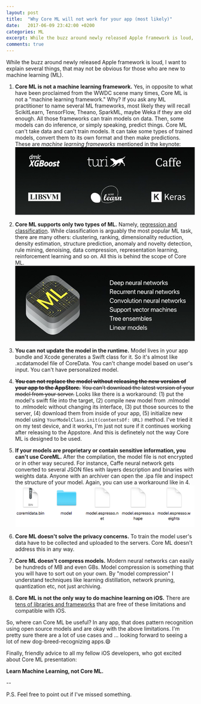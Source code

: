 ```yaml
---
layout: post
title:  "Why Core ML will not work for your app (most likely)"
date:   2017-06-09 23:42:00 +0200
categories: ML
excerpt: While the buzz around newly released Apple framework is loud, I want to explain several things, that may not be obvious for those who are new to machine learning (ML).
comments: true
---
```


While the buzz around newly released Apple framework is loud, I want to explain several things, that may not be obvious for those who are new to machine learning (ML).

1. **Core ML is not a machine learning framework.**
Yes, in opposite to what have been proclaimed from the WWDC scene many times, Core ML is not a "machine learning framework." Why? If you ask any ML practitioner to name several ML frameworks, most likely they will recall ScikitLearn, TensorFlow, Theano, SparkML, maybe Weka if they are old enough. All those frameworks can train models on data. Then, some models can do inference, or simply speaking, predict things.
Core ML can't take data and can't train models. It can take some types of trained models, convert them to its own format and then make predictions. These are *machine learning frameworks* mentioned in the keynote:
<br>![Except Turi, perhaps. To be honest, I have no idea, who they are.](/images/to_coreml_or_not/frameworks.png)

2. **Core ML supports only two types of ML.**
Namely, [regression and classification](http://pythonhosted.org/coremltools/index.html#conversion-support). While classification is arguably the most popular ML task, there are many others: clustering, ranking, dimensionality reduction, density estimation, structure prediction, anomaly and novelty detection, rule mining, denoising, data compression, representation learning, reinforcement learning and so on. All this is behind the scope of Core ML. 
<br>![](/images/to_coreml_or_not/coreml.png)

3. **You can not update the model in the runtime.**
Model lives in your app bundle and Xcode generates a Swift class for it. So it's almost like .xcdatamodel file of CoreData. You can't change model based on user's input. You can't have personalized model.

4. <s><b>You can not replace the model without releasing the new version of your app to the AppStore.</b></s>
<s>You can't download the latest version of your model from your server.</s> Looks like there is a workaround: (1) put the model's swift file into the target, (2) compile new model from .mlmodel to .mlmodelc without changing its interface, (3) put those sources to the server, (4) download them from inside of your app, (5) initialize new model using `YourModelClass.init(contentsOf: URL)` method. I've tried it on my test device, and it works, I'm just not sure if it continues working after releasing to the Appstore. And this is definetely not the way Core ML is designed to be used.

5. **If your models are proprietary or contain sensitive information, you can't use CoreML.**
After the compilation, the model file is not encrypted or in other way secured. For instance, Caffe neural network gets converted to several JSON files with layers description and binaries with weights data. Anyone with an archiver can open the .ipa file and inspect the structure of your model. Again, you can use a workaround like in 4.
<br>![](/images/to_coreml_or_not/reverse.png)

6. **Core ML doesn't solve the privacy concerns.**
To train the model user's data have to be collected and uploaded to the servers. Core ML doesn't address this in any way.

7. **Core ML doesn't compress models.**
Modern neural networks can easily be hundreds of MB and even GBs. Model compression is something that you will have to sort out on your own. By "model compression" I understand techniques like learning distillation, network pruning, quantization etc, not just archiving.

8. **Core ML is not the only way to do machine learning on iOS.** There are [tens of libraries and frameworks](http://alexsosn.github.io/ml/2015/11/05/iOS-ML.html) that are free of these limitations and compatible with iOS.

So, where can Core ML be useful? In any app, that does pattern recognition using open source models and are okay with the above limitations. I'm pretty sure there are a lot of use cases and ... looking forward to seeing a lot of new dog-breed-recognizing apps.😄

Finally, friendly advice to all my fellow iOS developers, who got excited about Core ML presentation:

**Learn Machine Learning, not Core ML.**

--

P.S. Feel free to point out if I've missed something.